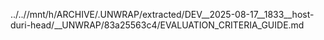 ../..//mnt/h/ARCHIVE/.UNWRAP/extracted/DEV__2025-08-17__1833__host-duri-head/__UNWRAP/83a25563c4/EVALUATION_CRITERIA_GUIDE.md